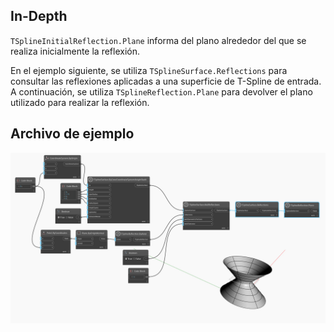 ## In-Depth
`TSplineInitialReflection.Plane` informa del plano alrededor del que se realiza inicialmente la reflexión.

En el ejemplo siguiente, se utiliza `TSplineSurface.Reflections` para consultar las reflexiones aplicadas a una superficie de T-Spline de entrada. A continuación, se utiliza `TSplineReflection.Plane` para devolver el plano utilizado para realizar la reflexión.

## Archivo de ejemplo

![Example](./Autodesk.DesignScript.Geometry.TSpline.TSplineReflection.Plane_img.jpg)
